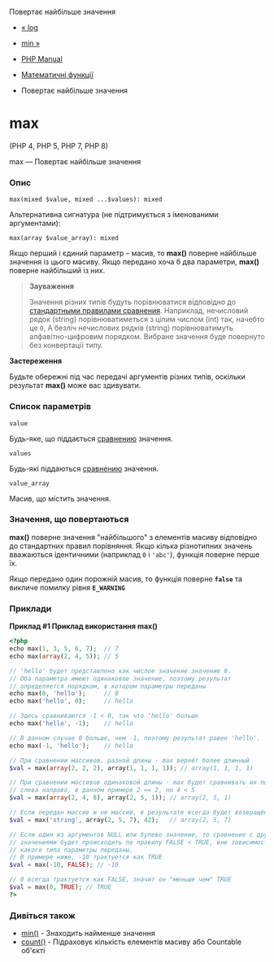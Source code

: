 Повертає найбільше значення

-   [« log](function.log.html)
    
-   [min »](function.min.html)
    
-   [PHP Manual](index.html)
    
-   [Математичні функції](ref.math.html)
    
-   Повертає найбільше значення
    

# max

(PHP 4, PHP 5, PHP 7, PHP 8)

max — Повертає найбільше значення

### Опис

```methodsynopsis
max(mixed $value, mixed ...$values): mixed
```

Альтернативна сигнатура (не підтримується з іменованими аргументами):

```methodsynopsis
max(array $value_array): mixed
```

Якщо перший і єдиний параметр – масив, то **max()** поверне найбільше значення із цього масиву. Якщо передано хоча б два параметри, **max()** поверне найбільший із них.

> **Зауваження**
> 
> Значення різних типів будуть порівнюватися відповідно до [стандартными правилами сравнения](language.operators.comparison.html). Наприклад, нечисловий рядок (string) порівнюватиметься з цілим числом (int) так, начебто це `0`, А безліч нечислових рядків (string) порівнюватимуть алфавітно-цифровим порядком. Вибране значення буде повернуто без конвертації типу.

**Застереження**

Будьте обережні під час передачі аргументів різних типів, оскільки результат **max()** може вас здивувати.

### Список параметрів

`value`

Будь-яке, що піддається [сравнению](language.operators.comparison.html) значення.

`values`

Будь-які піддаються [сравнению](language.operators.comparison.html) значення.

`value_array`

Масив, що містить значення.

### Значення, що повертаються

**max()** поверне значення "найбільшого" з елементів масиву відповідно до стандартних правил порівняння. Якщо кілька різнотипних значень вважаються ідентичними (наприклад `0` і `'abc'`), функція поверне перше їх.

Якщо передано один порожній масив, то функція поверне **`false`** та викличе помилку рівня **`E_WARNING`**

### Приклади

**Приклад #1 Приклад використання **max()****

```php
<?php
echo max(1, 3, 5, 6, 7);  // 7
echo max(array(2, 4, 5)); // 5

// 'hello' будет представлено как числое значение значение 0.
// Оба параметра имеют одинаковое значение, поэтому результат
// определяется порядком, в котором параметры переданы
echo max(0, 'hello');     // 0
echo max('hello', 0);     // hello

// Здесь сравниваются -1 < 0, так что 'hello' больше
echo max('hello', -1);    // hello

// В данном случае 0 больше, чем -1, поэтому результат равен 'hello'.
echo max(-1, 'hello');    // hello

// При сравнении массивов, разной длины - max вернёт более длинный
$val = max(array(2, 2, 2), array(1, 1, 1, 1)); // array(1, 1, 1, 1)

// При сравнении массивов одинаковой длины - max будет сравнивать их поэлементно
// слева направо, в данном примере 2 == 2, но 4 < 5
$val = max(array(2, 4, 8), array(2, 5, 1)); // array(2, 5, 1)

// Если передан массив и не массив, в результате всегда будет возвращён массив
$val = max('string', array(2, 5, 7), 42);   // array(2, 5, 7)

// Если один из аргументов NULL или булево значение, то сравнение с другими
// значениями будет происходить по правилу FALSE < TRUE, вне зависимости от того
// какого типа параметры переданы.
// В примере ниже, -10 трактуется как TRUE
$val = max(-10, FALSE); // -10

// 0 всегда трактуется как FALSE, значит он "меньше чем" TRUE
$val = max(0, TRUE); // TRUE
?>
```

### Дивіться також

-   [min()](function.min.html) - Знаходить найменше значення
-   [count()](function.count.html) - Підраховує кількість елементів масиву або Countable об'єкті